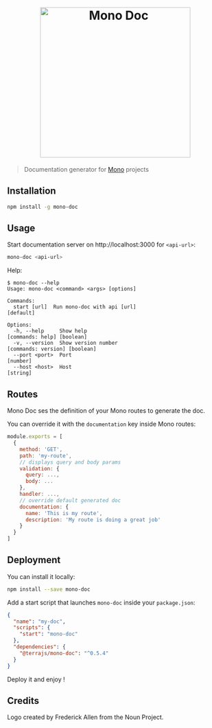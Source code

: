 <h1 align="center"><img src="https://user-images.githubusercontent.com/904724/30934972-81afdcea-a3cf-11e7-9bda-000c1b1832c0.png" width="350" alt="Mono Doc"/></h1>

> Documentation generator for [Mono](https://github.com/terrajs/mono) projects

## Installation

```bash
npm install -g mono-doc
```

## Usage

Start documentation server on http://localhost:3000 for `<api-url>`:

```bash
mono-doc <api-url>
```

Help:

```console
$ mono-doc --help
Usage: mono-doc <command> <args> [options]

Commands:
  start [url]  Run mono-doc with api [url]                                                 [default]

Options:
  -h, --help     Show help                                                [commands: help] [boolean]
  -v, --version  Show version number                                   [commands: version] [boolean]
  --port <port>  Port                                                                       [number]
  --host <host>  Host                                                                       [string]
```

## Routes

Mono Doc ses the definition of your Mono routes to generate the doc.

You can override it with the `documentation` key inside Mono routes:

```js
module.exports = [
  {
    method: 'GET',
    path: 'my-route',
    // displays query and body params
    validation: {
      query: ...,
      body: ...
    },
    handler: ...,
    // override default generated doc
    documentation: {
      name: 'This is my route',
      description: 'My route is doing a great job'
    }
  }
]
```

## Deployment

You can install it locally:

```bash
npm install --save mono-doc
```

Add a start script that launches `mono-doc` inside your `package.json`:

```json
{
  "name": "my-doc",
  "scripts": {
    "start": "mono-doc"
  },
  "dependencies": {
    "@terrajs/mono-doc": "^0.5.4"
  }
}
```

Deploy it and enjoy !

## Credits

Logo created by Frederick Allen from the Noun Project.
